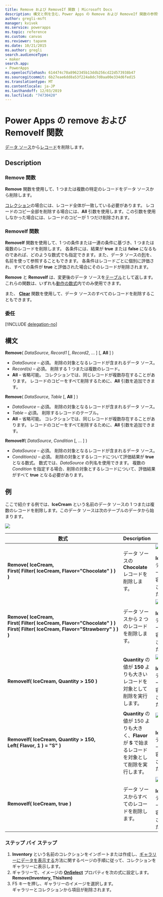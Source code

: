 ```yaml
---
title: Remove および RemoveIf 関数 | Microsoft Docs
description: 構文と例を含む、Power Apps の Remove および RemoveIf 関数の参照情報
author: gregli-msft
manager: kvivek
ms.service: powerapps
ms.topic: reference
ms.custom: canvas
ms.reviewer: tapanm
ms.date: 10/21/2015
ms.author: gregli
search.audienceType:
- maker
search.app:
- PowerApps
ms.openlocfilehash: 614474c70a8962345b13ddb256cd22d573938b47
ms.sourcegitcommit: 6b27eae6dd8a53f224a8dc7d0aa00e334d6fed15
ms.translationtype: MT
ms.contentlocale: ja-JP
ms.lasthandoff: 12/03/2019
ms.locfileid: "74730420"
---
```

# <a name="remove-and-removeif-functions-in-power-apps"></a>Power Apps の remove および RemoveIf 関数
[データ ソース](../working-with-tables.md#records)から[レコード](../working-with-data-sources.md)を削除します。

## <a name="description"></a>Description
### <a name="remove-function"></a>Remove 関数
**Remove** 関数を使用して、1 つまたは複数の特定のレコードをデータ ソースから削除します。  

[コレクション](../working-with-data-sources.md#collections)の場合には、レコード全体が一致している必要があります。 レコードのコピー全部を削除する場合には、**All** 引数を使用します。この引数を使用しなかった場合には、レコードのコピーが 1 つだけ削除されます。

### <a name="removeif-function"></a>RemoveIf 関数
**RemoveIf** 関数を使用して、1 つの条件または一連の条件に基づき、1 つまたは複数のレコードを削除します。 各条件には、結果が **true** または **false** になるものであれば、どのような数式でも指定できます。また、データ ソースの[列](../working-with-tables.md#columns)を、名前を使って参照することもできます。 各条件はレコードごとに個別に評価され、すべての条件が **true** と評価された場合にそのレコードが削除されます。

**Remove** と **RemoveIf** は、変更後のデータ ソースを[テーブル](../working-with-tables.md)として返します。 これらの関数は、いずれも[動作の数式](../working-with-formulas-in-depth.md)内でのみ使用できます。

また、 **[Clear](function-clear-collect-clearcollect.md)** 関数を使用して、データ ソースのすべてのレコードを削除することもできます。

### <a name="delegation"></a>委任
[!INCLUDE [delegation-no](../../../includes/delegation-no.md)]

## <a name="syntax"></a>構文
**Remove**( *DataSource*, *Record1* [, *Record2*, ... ] [, **All** ] )

* *DataSource* – 必須。 削除の対象となるレコードが含まれるデータ ソース。
* *Record(s)* – 必須。 削除する 1 つまたは複数のレコード。
* **All** – 省略可能。 コレクションでは、同じレコードが複数存在することがあります。  レコードのコピーをすべて削除するために、**All** 引数を追加できます。

**Remove**( *DataSource*, *Table* [, **All** ] )

* *DataSource* – 必須。 削除の対象となるレコードが含まれるデータ ソース。
* *Table* – 必須。 削除するレコードのテーブル。
* **All** – 省略可能。 コレクションでは、同じレコードが複数存在することがあります。  レコードのコピーをすべて削除するために、**All** 引数を追加できます。

**RemoveIf**( *DataSource*, *Condition* [, ... ] )

* *DataSource* – 必須。 削除の対象となるレコードが含まれるデータ ソース。
* *Condition(s)* – 必須。 削除の対象とするレコードについて評価結果が **true** となる数式。  数式では、*DataSource* の列名を使用できます。  複数の *Condition* を指定する場合、削除の対象とするレコードについて、評価結果がすべて **true** となる必要があります。

## <a name="examples"></a>例
ここで紹介する例では、**IceCream** という名前のデータ ソースの 1 つまたは複数のレコードを削除します。このデータ ソースは次のテーブルのデータから始まります。

![](media/function-remove-removeif/icecream.png)

| 数式 | Description | 結果 |
| --- | --- | --- |
| **Remove(&nbsp;IceCream,<br>First(&nbsp;Filter(&nbsp;IceCream,&nbsp;Flavor="Chocolate"&nbsp;)&nbsp;) )** |データ ソースの **Chocolate** レコードを削除します。 |<style> img { max-width: none } </style> ![](media/function-remove-removeif/icecream-no-chocolate.png)<br><br>**IceCream** データ ソースの内容が変更されました。 |
| **Remove(&nbsp;IceCream,<br>First(&nbsp;Filter(&nbsp;IceCream,&nbsp;Flavor="Chocolate"&nbsp;)&nbsp;) First(&nbsp;Filter(&nbsp;IceCream,&nbsp;Flavor="Strawberry"&nbsp;)&nbsp;) )** |データ ソースから 2 つのレコードを削除します。 |![](media/function-remove-removeif/icecream-only-vanilla.png)<br><br>**IceCream** データ ソースの内容が変更されました。 |
| **RemoveIf(&nbsp;IceCream, Quantity&nbsp;>&nbsp;150 )** |**Quantity** の値が **150** よりも大きいレコードを対象として削除を実行します。 |![](media/function-remove-removeif/icecream-only-chocolate.png)<br><br>**IceCream** データ ソースの内容が変更されました。 |
| **RemoveIf(&nbsp;IceCream, Quantity&nbsp;>&nbsp;150, Left(&nbsp;Flavor,&nbsp;1&nbsp;) = "S" )** |**Quantity** の値が 150 よりも大きく、**Flavor** が **S** で始まるレコードを対象として削除を実行します。 |![](media/function-remove-removeif/icecream-no-strawberry.png)<br><br><br>**IceCream** データ ソースの内容が変更されました。 |
| **RemoveIf(&nbsp;IceCream, true )** |データ ソースからすべてのレコードを削除します。 |![](media/function-remove-removeif/icecream-empty.png)<br><br>**IceCream** データ ソースの内容が変更されました。 |

### <a name="step-by-step"></a>ステップ バイ ステップ
1. **Inventory** という名前のコレクションをインポートまたは作成し、[ギャラリーにデータを表示する](../show-images-text-gallery-sort-filter.md)方法に関するページの手順に従って、コレクションをギャラリーに表示します。
2. ギャラリーで、イメージの **[OnSelect](../controls/properties-core.md)** プロパティを次の式に設定します。<br>**Remove(Inventory, ThisItem)**
3. F5 キーを押し、ギャラリーのイメージを選択します。<br>ギャラリーとコレクションから項目が削除されます。

